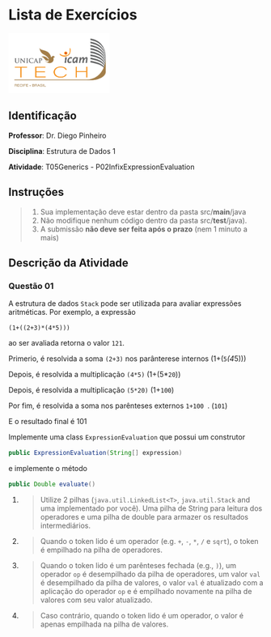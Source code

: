 # Lista de Exercícios
<img src="../../assets/images/Unicap_Icam_Tech-01.png" alt="drawing" width="200"/>

## Identificação
**Professor**: Dr. Diego Pinheiro

**Disciplina**: Estrutura de Dados 1

**Atividade**: T05Generics - P02InfixExpressionEvaluation

## Instruções 
> 1. Sua implementação deve estar dentro da pasta src/**main**/java 
> 2. Não modifique nenhum código dentro da pasta src/**test**/java).
> 3. A submissão **não deve ser feita após o prazo** (nem 1 minuto a mais)

## Descrição da Atividade

### Questão 01
A estrutura de dados `Stack` pode ser utilizada para avaliar expressões aritméticas. Por exemplo, a expressão

    (1+((2+3)*(4*5)))
ao ser avaliada retorna o valor `121`.

Primerio, é resolvida a soma `(2+3)` nos parânterese internos
    (1+(`5`*(4*5)))

Depois, é resolvida a multiplicação `(4*5)`
    (1+(5*`20`))

Depois, é resolvida a multiplicação `(5*20)`
    (1+`100`)
    
Por fim, é resolvida a soma nos parênteses externos `1+100 `.
    (`101`)

E o resultado final é
    101

Implemente uma class `ExpressionEvaluation` que possui um construtor 

```java
public ExpressionEvaluation(String[] expression)
```
e implemente o método 

```java
public Double evaluate() 
```

1. > Utilize 2 pilhas (`java.util.LinkedList<T>`, `java.util.Stack` and uma implementado por você). Uma pilha de String para leitura dos operadores e uma pilha de double para armazer os resultados intermediários.
2. > Quando o token lido é um operador (e.g. `+`, `-`, `*`, `/` e `sqrt`), o token é empilhado na pilha de operadores.
3. > Quando o token lido é um parênteses fechada (e.g., `)`), um operador `op` é desempilhado da pilha de operadores, um valor `val` é desempilhado da pilha de valores, o valor `val` é atualizado com a aplicação do operador `op` e é empilhado novamente na pilha de valores com seu valor atualizado.
4. > Caso contrário, quando o token lido é um operador, o valor é apenas empilhada na pilha de valores.